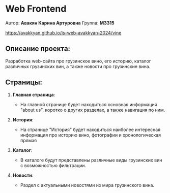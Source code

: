 # Web Frontend
Автор: **Авакян Карина Артуровна** Группа: **M3315**

https://avakkyan.github.io/is-web-avakkyan-2024/vine

## Описание проекта:
Разработка web-сайта про грузинское вино, его историю, каталог различных грузинских вин, а также новости про грузинские вина.

## Страницы:
1. **Главная страница**:
    - На главной странице будет находиться основная информация "about us", коротко о других разделах, а также навигация по ним.
   
2. **История**:
    - На странице "История" будет находиться наиболее интересная информация про историю вино, фотографии и хронологическая прямая

3. **Каталог**:
    - В каталоге будут представлены различные виды грузинских вин с возможностью фильтрации.

4. **Новости**:
    - Раздел с актуальными новостями из мира грузинского вина.


